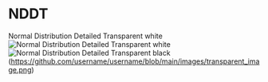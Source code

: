 # NDDT
Normal Distribution Detailed Transparent white
![Normal Distribution Detailed Transparent white](https://github.com/user-attachments/assets/cb678105-5833-49d0-abdc-70570e97760a)
![Normal Distribution Detailed Transparent black](https://github.com/user-attachments/assets/9bb20729-3de2-4e43-a345-ce0ff871f58b)
(https://github.com/username/username/blob/main/images/transparent_image.png)
